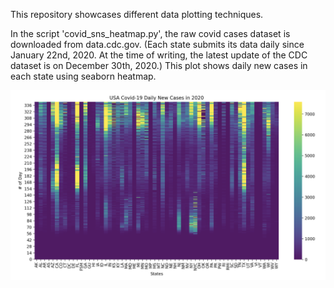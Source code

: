 This repository showcases different data plotting techniques. 

In the script 'covid_sns_heatmap.py', the raw covid cases dataset is downloaded from data.cdc.gov. 
(Each state submits its data daily since January 22nd, 2020.
At the time of writing, the latest update of the CDC dataset is on December 30th, 2020.)
This plot shows daily new cases in each state using seaborn heatmap.

![USA Covid-19 Daily New Cases in 2020](pictures/covid_heatmap_sorted.png)
